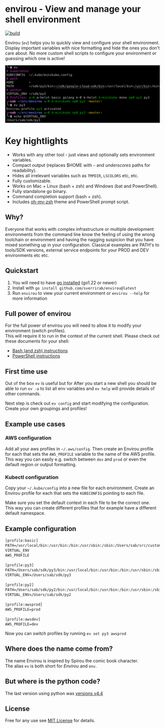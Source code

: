 # envirou - View and manage your shell environment

[![build](https://github.com/sverrirab/envirou/actions/workflows/build.yml/badge.svg)](https://github.com/sverrirab/envirou/actions/workflows/build.yml)

Envirou (`ev`) helps you to quickly view and configure your shell 
 environment. Display important variables with nice formatting and hide the ones you don't care about. No more custom shell scripts to configure your environment or guessing which one is active!
 

![Simple View](./screenshots/header.png)


# Key hightlights 
* Works with any other tool - just views and optionally sets environment variables.
* Compact output (replaces $HOME with `~` and _underscores_ paths for readability).
* Hides all irrelevant variables such as `TMPDIR`, `LSCOLORS` etc, etc.
* Fully customizable.
* Works on Mac + Linux (bash + zsh) and Windows (bat and PowerShell).  
* Fully standalone go binary.
* Command completion support (bash + zsh).
* Includes [oh-my-zsh](https://ohmyz.sh/) theme and PowerShell prompt script.


## Why?
Everyone that works with complex infrastructure or multiple development environments from the command line know the feeling of using the wrong toolchain or environment and having the nagging suspicion that you have mixed something up in your configuration. Classical examples 
are PATH's to tools/SDK versions, external service endpoints for your PROD and DEV environments
etc etc.


## Quickstart
1. You will need to have [go installed](https://go.dev/) (go1.22 or newer) 
2. Install with `go install github.com/sverrirab/envirou@latest`
3. Run `envirou` to view your current environment or `envirou --help` for more information

## Full power of envirou
For the full power of envirou you will need to allow it to modify your environment (switch profiles).  
This will require it to run in the context of the current shell.
Please check out these documents for your shell:

* [Bash (and zsh) instructions](./bash/README.md)
* [PowerShell instructions](./powershell/README.md)

## First time use

Out of the box `ev` is useful but for 
After you start a new shell you should be able to run `ev -a` to list all env variables and 
`ev help` will provide details of other commands.

Next step is check out `ev config` and start modifying the configuration. Create your own groupings and profiles!

## Example use cases
### AWS configuration
Add all your aws profiles in `~/.aws/config`.  Then create an Envirou profile for each
that sets the `AWS_PROFILE` variable to the name of the AWS profile.  This way you can
easily e.g. switch between `dev` and `prod` or even the default region or output formatting.

### Kubectl configuration
Copy your `~/.kube/config` into a new file for each environment.  Create an Envirou 
profile for each that sets the `KUBECONFIG` pointing to each file.

Make sure you set the default context in each file to be the correct one.  This way you
can create different profiles that for example have a different default namespace.

## Example configuration

```inifile
[profile:basic]
PATH=/usr/local/bin:/usr/bin:/bin:/usr/sbin:/sbin:/Users/sab/src/custom/bin
VIRTUAL_ENV
AWS_PROFILE

[profile:py3]
PATH=/Users/sab/sdk/py3/bin:/usr/local/bin:/usr/bin:/bin:/usr/sbin:/sbin:/Users/sab/src/custom/bin
VIRTUAL_ENV=/Users/sab/sdk/py3

[profile:py2]
PATH=/Users/sab/sdk/py2/bin:/usr/local/bin:/usr/bin:/bin:/usr/sbin:/sbin:/Users/sab/src/custom/bin
VIRTUAL_ENV=/Users/sab/sdk/py2

[profile:awsprod]
AWS_PROFILE=prod

[profile:awsdev]
AWS_PROFILE=dev
```

Now you can switch profiles by running `ev set py3 awsprod`


## Where does the name come from? 
The name Envirou is inspired by Spirou the comic book character.  
The alias `ev` is both short for *Envirou* and `env`. 


## But where is the python code?

The last version using python was [versions v4.4](https://github.com/sverrirab/envirou/releases/tag/v4.4)

## License

Free for any use see [MIT License](./LICENSE) for details.
